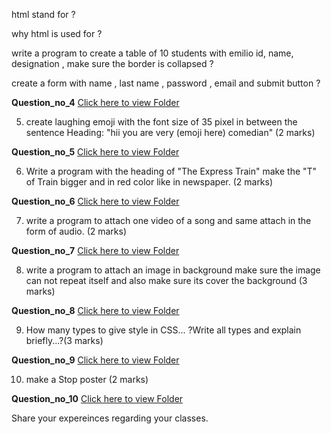 html stand for ?
<a href="./Question_no_1/index.html"></a>

why html is used for ?
<a href="./Question_no_2/index.html"></a>


write a program to create a table of 10 students with emilio id, name, designation , make sure the border is collapsed ?
<a href="./Question_no_3/index.html"></a>

create a form with name , last name , password , email and submit button ?
<p>
    <b>Question_no_4</b> <a href="./Question_no_4/index.html">Click here to view Folder</a>

</p>

5. create laughing emoji with the font size of 35 pixel in between the sentence Heading: "hii you are very (emoji here)
comedian" (2 marks)


<p>
    <b>Question_no_5</b> <a href="./Question_no_5/index.html">Click here to view Folder</a>

</p>


6. Write a program with the heading of "The Express Train" make the "T" of Train bigger and in red color like in
newspaper. (2 marks)

<p>
    <b>Question_no_6</b> <a href="./Question_no_6/index.html">Click here to view Folder</a>

</p>

7. write a program to attach one video of a song and same attach in the form of audio. (2 marks)

<p>
    <b>Question_no_7</b> <a href="./Question_no_7/index.html">Click here to view Folder</a>

</p>


8. write a program to attach an image in background make sure the image can not repeat itself and also make sure its
cover the background (3 marks)

<p>
    <b>Question_no_8</b> <a href="./Question_no_8/index.html">Click here to view Folder</a>
</p>


9. How many types to give style in CSS... ?Write all types and explain briefly...?(3 marks)

<p>
    <b>Question_no_9</b> <a href="./Question_no_9/index.html">Click here to view Folder</a>
</p>


10. make a Stop poster (2 marks)

<p>
    <b>Question_no_10</b> <a href="./Question_no_10/index.html">Click here to view Folder</a>
</p>




Share your expereinces regarding your classes.